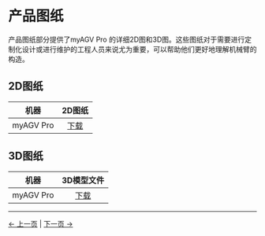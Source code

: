 # 产品图纸

产品图纸部分提供了myAGV Pro 的详细2D图和3D图。这些图纸对于需要进行定制化设计或进行维护的工程人员来说尤为重要，可以帮助他们更好地理解机械臂的构造。

## 2D图纸

|  机器 | 2D图纸 |
| :---------: | :--------------:|
| myAGV Pro| [下载](https://download.elephantrobotics.com/Product_3d_files/myAGV-Pro/AGVpro%E5%A4%96%E5%8F%912D%E5%9B%BE%E7%BA%B8.PDF) |

## 3D图纸

|       机器       |                          3D模型文件                          |
| :--------------: | :----------------------------------------------------------: |
|  myAGV Pro  | [下载](https://download.elephantrobotics.com/Product_3d_files/myAGV-Pro/AGVpro%E5%A4%96%E5%8F%913D%E5%9B%BE.STEP) |

---

[← 上一页](..) | [下一页 →](8.2-SoftwareDataDownload.md)
